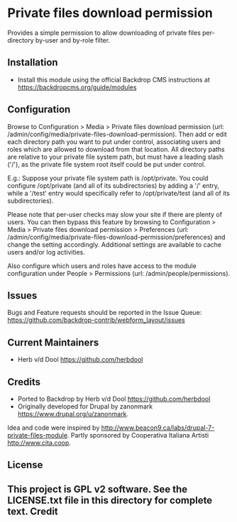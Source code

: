 Private files download permission
=================================

Provides a simple permission to allow downloading of private files per-directory
by-user and by-role filter.

Installation
------------

- Install this module using the official Backdrop CMS instructions at
  <https://backdropcms.org/guide/modules>

Configuration
-------------

Browse to Configuration > Media > Private files download permission (url:
/admin/config/media/private-files-download-permission). Then add or edit each
directory path you want to put under control, associating users and roles which
are allowed to download from that location.
All directory paths are relative to your private file system path, but must
have a leading slash ('/'), as the private file system root itself could be put
under control.

E.g.:
Suppose your private file system path is /opt/private.
You could configure /opt/private (and all of its subdirectories) by adding a
'/' entry, while a '/test' entry would specifically refer to /opt/private/test
(and all of its subdirectories).

Please note that per-user checks may slow your site if there are plenty of
users. You can then bypass this feature by browsing to Configuration > Media >
Private files download permission > Preferences (url:
/admin/config/media/private-files-download-permission/preferences) and change
the setting accordingly.
Additional settings are available to cache users and/or log activities.

Also configure which users and roles have access to the module configuration
under People > Permissions (url: /admin/people/permissions).

Issues
------

Bugs and Feature requests should be reported in the Issue Queue:
<https://github.com/backdrop-contrib/webform_layout/issues>

Current Maintainers
-------------------

- Herb v/d Dool <https://github.com/herbdool>

Credits
-------

- Ported to Backdrop by Herb v/d Dool <https://github.com/herbdool>
- Originally developed for Drupal by zanonmark <https://www.drupal.org/u/zanonmark>.

Idea and code were inspired by <http://www.beacon9.ca/labs/drupal-7-private-files-module>.
Partly sponsored by Cooperativa Italiana Artisti <http://www.cita.coop>.

License
-------

This project is GPL v2 software. See the LICENSE.txt file in this directory for
complete text.
Credit
------
